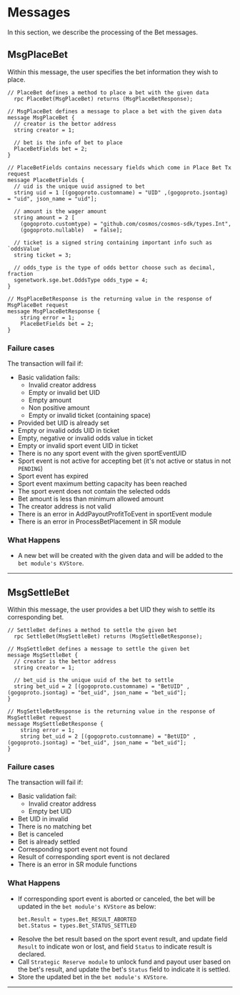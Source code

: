 # **Messages**

In this section, we describe the processing of the Bet messages.

## **MsgPlaceBet**

Within this message, the user specifies the bet information they wish to place.

```
// PlaceBet defines a method to place a bet with the given data
  rpc PlaceBet(MsgPlaceBet) returns (MsgPlaceBetResponse);
```

```
// MsgPlaceBet defines a message to place a bet with the given data
message MsgPlaceBet {
  // creator is the bettor address
  string creator = 1;

  // bet is the info of bet to place
  PlaceBetFields bet = 2;
}

// PlaceBetFields contains necessary fields which come in Place Bet Tx request
message PlaceBetFields {
  // uid is the unique uuid assigned to bet
  string uid = 1 [(gogoproto.customname) = "UID" ,(gogoproto.jsontag) = "uid", json_name = "uid"];

  // amount is the wager amount
  string amount = 2 [
    (gogoproto.customtype) = "github.com/cosmos/cosmos-sdk/types.Int",
    (gogoproto.nullable)   = false];

  // ticket is a signed string containing important info such as `oddsValue`
  string ticket = 3;

  // odds_type is the type of odds bettor choose such as decimal, fraction
  sgenetwork.sge.bet.OddsType odds_type = 4;
}

// MsgPlaceBetResponse is the returning value in the response of MsgPlaceBet request
message MsgPlaceBetResponse {
    string error = 1;
    PlaceBetFields bet = 2;
}
```

### **Failure cases**
The transaction will fail if:
- Basic validation fails:
  - Invalid creator address
  - Empty or invalid bet UID
  - Empty amount
  - Non positive amount
  - Empty or invalid ticket (containing space)
- Provided bet UID is already set
- Empty or invalid odds UID in ticket
- Empty, negative or invalid odds value in ticket
- Empty or invalid sport event UID in ticket
- There is no any sport event with the given sportEventUID
- Sport event is not active for accepting bet (it's not active or status in not `PENDING`)
- Sport event has expired
- Sport event maximum betting capacity has been reached
- The sport event does not contain the selected odds
- Bet amount is less than minimum allowed amount
- The creator address is not valid
- There is an error in AddPayoutProfitToEvent in sportEvent module
- There is an error in ProcessBetPlacement in SR module

### **What Happens**
- A new bet will be created with the given data and will be added to the `bet module's KVStore`.
---

## **MsgSettleBet**

Within this message, the user provides a bet UID they wish to settle its corresponding bet.

```
// SettleBet defines a method to settle the given bet
  rpc SettleBet(MsgSettleBet) returns (MsgSettleBetResponse);
```

```
// MsgSettleBet defines a message to settle the given bet
message MsgSettleBet {
  // creator is the bettor address
  string creator = 1;

  // bet_uid is the unique uuid of the bet to settle
  string bet_uid = 2 [(gogoproto.customname) = "BetUID" ,(gogoproto.jsontag) = "bet_uid", json_name = "bet_uid"];
}

// MsgSettleBetResponse is the returning value in the response of MsgSettleBet request
message MsgSettleBetResponse {
    string error = 1;
    string bet_uid = 2 [(gogoproto.customname) = "BetUID" ,(gogoproto.jsontag) = "bet_uid", json_name = "bet_uid"];
}
```

### **Failure cases**
The transaction will fail if:
- Basic validation fail:
  - Invalid creator address
  - Empty bet UID
- Bet UID in invalid
- There is no matching bet
- Bet is canceled
- Bet is already settled
- Corresponding sport event not found
- Result of corresponding sport event is not declared
- There is an error in SR module functions

### **What Happens**
- If corresponding sport event is aborted or canceled, the bet will be updated in the `bet module's KVStore` as below:
    ```
    bet.Result = types.Bet_RESULT_ABORTED
    bet.Status = types.Bet_STATUS_SETTLED
    ```
- Resolve the bet result based on the sport event result, and update field `Result` to indicate won or lost, and field `Status` to indicate result is declared.
- Call `Strategic Reserve module` to unlock fund and payout user based on the bet's result, and update the bet's `Status` field to indicate it is settled.
- Store the updated bet in the `bet module's KVStore`.

---

